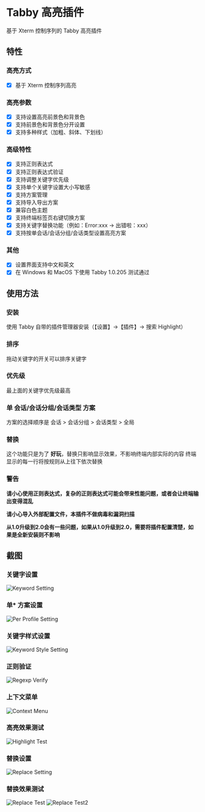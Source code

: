 # Tabby 高亮插件

基于 Xterm 控制序列的 Tabby 高亮插件

## 特性

### 高亮方式

- [x] 基于 Xterm 控制序列高亮

### 高亮参数

- [x] 支持设置高亮前景色和背景色
- [x] 支持前景色和背景色分开设置
- [x] 支持多种样式（加粗、斜体、下划线）

### 高级特性

- [x] 支持正则表达式
- [x] 支持正则表达式验证
- [x] 支持调整关键字优先级
- [x] 支持单个关键字设置大小写敏感
- [x] 支持方案管理
- [x] 支持导入导出方案
- [x] 兼容白色主题
- [x] 支持终端标签页右键切换方案
- [x] 支持关键字替换功能（例如：Error:xxx -> 出错啦：xxx）
- [x] 支持按单会话/会话分组/会话类型设置高亮方案

### 其他

- [x] 设置界面支持中文和英文
- [x] 在 Windows 和 MacOS 下使用 Tabby 1.0.205 测试通过

## 使用方法

### 安装

使用 Tabby 自带的插件管理器安装（【设置】→【插件】→ 搜索 Highlight）

### 排序

拖动关键字的开关可以排序关键字

### 优先级

最上面的关键字优先级最高

### 单 会话/会话分组/会话类型 方案

方案的选择顺序是 会话 > 会话分组 > 会话类型 > 全局

### 替换

这个功能只是为了 **好玩**，替换只影响显示效果，不影响终端内部实际的内容
终端显示的每一行将按规则从上往下依次替换

### **警告**

**请小心使用正则表达式，复杂的正则表达式可能会带来性能问题，或者会让终端输出变得混乱**

**请小心导入外部配置文件，本插件不做病毒和漏洞扫描**

**从1.0升级到2.0会有一些问题，如果从1.0升级到2.0，需要将插件配置清楚，如果是全新安装则不影响**

## 截图

### 关键字设置

![Keyword Setting](screenshots/setting_keyword.png)

### 单\* 方案设置

![Per Profile Setting](screenshots/setting_per.png)

### 关键字样式设置

![Keyword Style Setting](screenshots/setting_style.png)

### 正则验证

![Regexp Verify](screenshots/setting_verify.png)

### 上下文菜单

![Context Menu](screenshots/terminal_context_menu.png)

### 高亮效果测试

![Highlight Test](screenshots/terminal_test.png)

### 替换设置

![Replace Setting](screenshots/setting_replace.png)

### 替换效果测试

![Replace Test](screenshots/terminal_test_replace.png)
![Replace Test2](screenshots/terminal_test_replace2.png)
